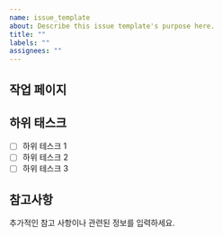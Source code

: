 ```yaml
---
name: issue_template
about: Describe this issue template's purpose here.
title: ""
labels: ""
assignees: ""
---
```


## 작업 페이지

## 하위 태스크

- [ ] 하위 테스크 1
- [ ] 하위 테스크 2
- [ ] 하위 테스크 3

## 참고사항

추가적인 참고 사항이나 관련된 정보를 입력하세요.
